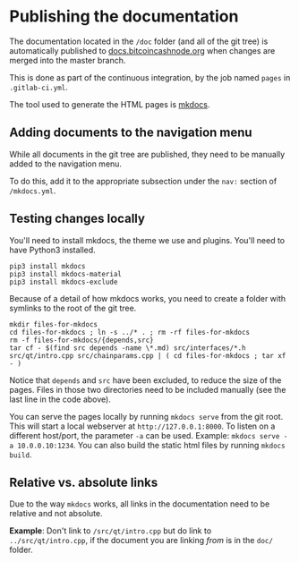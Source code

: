 # Publishing the documentation

The documentation located in the `/doc` folder (and all of the git tree) is
automatically published to [docs.bitcoincashnode.org](https://docs.bitcoincashnode.org)
when changes are merged into the master branch.

This is done as part of the continuous integration, by the job named `pages`
in `.gitlab-ci.yml`.

The tool used to generate the HTML pages is [mkdocs](https://www.mkdocs.org).

## Adding documents to the navigation menu

While all documents in the git tree are published, they need to be
manually added to the navigation menu.

To do this, add it to the appropriate subsection under the `nav:` section
of `/mkdocs.yml`.

## Testing changes locally

You'll need to install mkdocs, the theme we use and plugins. You'll need to have
Python3 installed.

```
pip3 install mkdocs
pip3 install mkdocs-material
pip3 install mkdocs-exclude
```

Because of a detail of how mkdocs works, you need to create a folder with symlinks
to the root of the git tree.

```
mkdir files-for-mkdocs
cd files-for-mkdocs ; ln -s ../* . ; rm -rf files-for-mkdocs
rm -f files-for-mkdocs/{depends,src}
tar cf - $(find src depends -name \*.md) src/interfaces/*.h src/qt/intro.cpp src/chainparams.cpp | ( cd files-for-mkdocs ; tar xf - )
```

Notice that `depends` and `src` have been excluded, to reduce the size of the pages.
Files in those two directories need to be included manually (see the last line
in the code above).

You can serve the pages locally by running `mkdocs serve` from the git root.
This will start a local webserver at `http://127.0.0.1:8000`. To listen on a
different host/port, the parameter `-a` can be used.
Example: `mkdocs serve -a 10.0.0.10:1234`. You can also build the static html
files by running `mkdocs build`.

## Relative vs. absolute links

Due to the way `mkdocs` works, all links in the documentation need to be relative
and not absolute.

**Example**: Don't link to `/src/qt/intro.cpp` but do link to `../src/qt/intro.cpp`,
if the document you are linking *from* is in the `doc/` folder.
